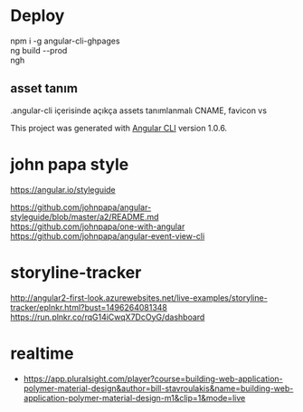 # Deploy
npm i -g angular-cli-ghpages  
ng build --prod  
ngh 

## asset tanım
.angular-cli içerisinde açıkça assets tanımlanmalı CNAME, favicon vs


This project was generated with [Angular CLI](https://github.com/angular/angular-cli) version 1.0.6.

# john papa style
https://angular.io/styleguide  

https://github.com/johnpapa/angular-styleguide/blob/master/a2/README.md  
https://github.com/johnpapa/one-with-angular  
https://github.com/johnpapa/angular-event-view-cli 

# storyline-tracker
http://angular2-first-look.azurewebsites.net/live-examples/storyline-tracker/eplnkr.html?bust=1496264081348
https://run.plnkr.co/rqG14iCwqX7DcOyG/dashboard

# realtime
- https://app.pluralsight.com/player?course=building-web-application-polymer-material-design&author=bill-stavroulakis&name=building-web-application-polymer-material-design-m1&clip=1&mode=live
